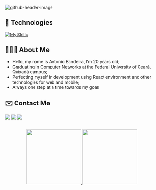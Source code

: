 ![github-header-image](https://user-images.githubusercontent.com/85970097/201445535-f37219f7-74d6-4bd7-870b-ece7495a594b.png)

## 🚀 Technologies

<div>

  [![My Skills](https://skillicons.dev/icons?i=html,css,js,ts,react,vite,git,github,linux,bash,vscode)](https://skillicons.dev)
  
</div>  

## 🧑🏽‍💻 About Me

- Hello, my name is Antonio Bandeira, I'm 20 years old;
- Graduating in Computer Networks at the Federal University of Ceará, Quixadá campus;
- Perfecting myself in development using React environment and other technologies for web and mobile;
- Always one step at a time towards my goal!

## ✉️ Contact Me

<div> 
  <a href = "mailto:bandeiramagalhaesoficial@gmail.com"><img src="https://img.shields.io/badge/-Gmail-%23333?style=for-the-badge&logo=gmail&logoColor=white" target="_blank"></a>
  <a href="https://www.linkedin.com/in/bandeira-magalh%C3%A3es/" target="_blank"><img src="https://img.shields.io/badge/-LinkedIn-%230077B5?style=for-the-badge&logo=linkedin&logoColor=white" target="_blank"></a> 
    <a href="https://www.instagram.com/bandeirapk/" target="_blank"><img src="https://img.shields.io/badge/-Instagram-%23E4405F?style=for-the-badge&logo=instagram&logoColor=white" target="_blank"></a> 
</div>

##


<div align="center">
  <a href="https://github.com/bandeirapk">
  <img height="180em" src="https://github-readme-stats.vercel.app/api?username=bandeirapk&show_icons=true&theme=nightowl&include_all_commits=true&count_private=true"/>
  <img height="180em" src="https://github-readme-stats.vercel.app/api/top-langs/?username=bandeirapk&layout=compact&langs_count=7&theme=nightowl"/>
</div>

